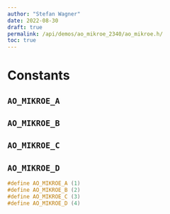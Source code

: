 ```yaml
---
author: "Stefan Wagner"
date: 2022-08-30
draft: true
permalink: /api/demos/ao_mikroe_2340/ao_mikroe.h/
toc: true
---
```


# Constants

## `AO_MIKROE_A`
## `AO_MIKROE_B`
## `AO_MIKROE_C`
## `AO_MIKROE_D`

```c
#define AO_MIKROE_A (1)
#define AO_MIKROE_B (2)
#define AO_MIKROE_C (3)
#define AO_MIKROE_D (4)
```
